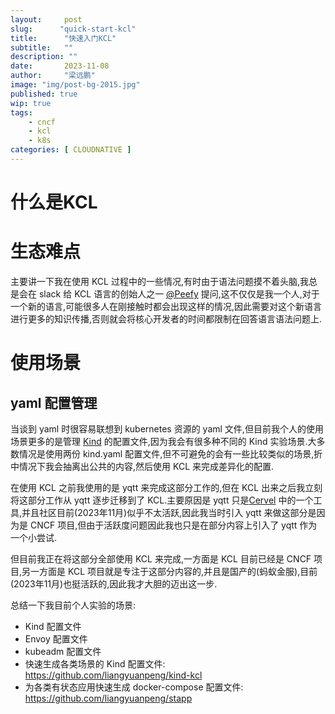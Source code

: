 ```yaml
---
layout:     post 
slug:      "quick-start-kcl"
title:      "快速入门KCL"
subtitle:   ""
description: ""
date:       2023-11-08
author:     "梁远鹏"
image: "img/post-bg-2015.jpg"
published: true
wip: true
tags:
    - cncf
    - kcl
    - k8s
categories: [ CLOUDNATIVE ]
---    
```


# 什么是KCL

# 生态难点

主要讲一下我在使用 KCL 过程中的一些情况,有时由于语法问题摸不着头脑,我总是会在 slack 给 KCL 语言的创始人之一 [@Peefy](https://github.com/Peefy) 提问,这不仅仅是我一个人,对于一个新的语言,可能很多人在刚接触时都会出现这样的情况,因此需要对这个新语言进行更多的知识传播,否则就会将核心开发者的时间都限制在回答语言语法问题上.

# 使用场景

## yaml 配置管理

当谈到 yaml 时很容易联想到 kubernetes 资源的 yaml 文件,但目前我个人的使用场景更多的是管理 [Kind](https://liangyuanpeng.com/post/run-k8s-with-kind/) 的配置文件,因为我会有很多种不同的 Kind 实验场景.大多数情况是使用两份 kind.yaml 配置文件,但不可避免的会有一些比较类似的场景,折中情况下我会抽离出公共的内容,然后使用 KCL 来完成差异化的配置.

在使用 KCL 之前我使用的是 yqtt 来完成这部分工作的,但在 KCL 出来之后我立刻将这部分工作从 yqtt 逐步迁移到了 KCL.主要原因是 yqtt 只是[Cervel](https://www.cncf.io/projects/carvel/) 中的一个工具,并且社区目前(2023年11月)似乎不太活跃,因此我当时引入 yqtt 来做这部分是因为是 CNCF 项目,但由于活跃度问题因此我也只是在部分内容上引入了 yqtt 作为一个小尝试.

但目前我正在将这部分全部使用 KCL 来完成,一方面是 KCL 目前已经是 CNCF 项目,另一方面是 KCL 项目就是专注于这部分内容的,并且是国产的(蚂蚁金服),目前(2023年11月)也挺活跃的,因此我才大胆的迈出这一步.

总结一下我目前个人实验的场景:  

- Kind 配置文件  
- Envoy 配置文件  
- kubeadm 配置文件  
- 快速生成各类场景的 Kind 配置文件: https://github.com/liangyuanpeng/kind-kcl  
- 为各类有状态应用快速生成 docker-compose 配置文件: https://github.com/liangyuanpeng/stapp  

